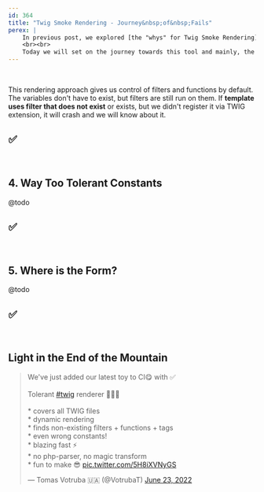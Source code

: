 ```yaml
---
id: 364
title: "Twig Smoke Rendering - Journey&nbsp;of&nbsp;Fails"
perex: |
    In previous post, we explored [the "whys" for Twig Smoke Rendering](/blog/twig-smoke-rendering-why-do-we-even-need-it).
    <br><br>
    Today we will set on the journey towards this tool and mainly, the beauty of fails on every single step.
---
```


<br>

This rendering approach gives us control of filters and functions by default. The variables don't have to exist, but filters are still run on them. If **template uses filter that does not exist** or exists, but we didn't register it via TWIG extension, it will crash and we will know about it.

## ✅

<br>

## 4. Way Too Tolerant Constants

@todo

## ✅

<br>

## 5. Where is the Form?

@todo

## ✅

<br>



## Light in the End of the Mountain

<blockquote class="twitter-tweet"><p lang="en" dir="ltr">We&#39;ve just added our latest toy to CI😋 with ✅<br><br>Tolerant <a href="https://twitter.com/hashtag/twig?src=hash&amp;ref_src=twsrc%5Etfw">#twig</a> renderer 🎉🎉🎉<br><br>* covers all TWIG files<br>* dynamic rendering<br>* finds non-existing filters + functions + tags<br>* even wrong constants!<br>* blazing fast ⚡️<br>* no php-parser, no magic transform<br>* fun to make 😎 <a href="https://t.co/5H8iXVNyGS">pic.twitter.com/5H8iXVNyGS</a></p>&mdash; Tomas Votruba 🇺🇦 (@VotrubaT) <a href="https://twitter.com/VotrubaT/status/1540004210888040452?ref_src=twsrc%5Etfw">June 23, 2022</a></blockquote>

<script async src="https://platform.twitter.com/widgets.js" charset="utf-8"></script>
